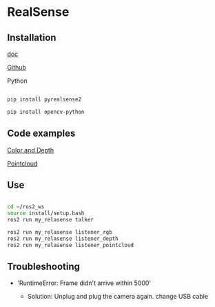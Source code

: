 # RealSense



## Installation



[doc](https://github.com/IntelRealSense/librealsense/blob/master/doc/distribution_linux.md#installing-the-packages)

[Github](https://github.com/IntelRealSense/realsense-ros?tab=readme-ov-file)



Python

```bash

pip install pyrealsense2

pip install opencv-python

```



## Code examples

[Color and Depth](https://github.com/IntelRealSense/librealsense/blob/master/wrappers/python/examples/opencv_viewer_example.py) </br>

[Pointcloud](https://github.com/IntelRealSense/librealsense/blob/development/wrappers/python/examples/opencv_pointcloud_viewer.py)


## Use


```bash

cd ~/ros2_ws
source install/setup.bash
ros2 run my_relasense talker

ros2 run my_relasense listener_rgb
ros2 run my_relasense listener_depth
ros2 run my_relasense listener_pointcloud

```



## Troubleshooting

- 'RuntimeError: Frame didn't arrive within 5000' </br>

  - Solution: Unplug and plug the camera again. change USB cable </br>
